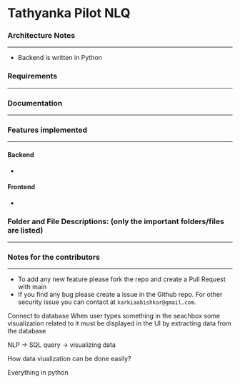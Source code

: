 # Tathyanka Pilot NLQ


### Architecture Notes
------------------
* Backend is written in Python

### Requirements
--------------------------


### Documentation
--------------------------


### Features implemented
--------------------------
#### Backend

* 

#### Frontend

* 

### Folder and File Descriptions: (only the important folders/files are listed)
--------------------------
    
### Notes for the contributors
------------------------------
* To add any new feature please fork the repo and create a Pull Request with main
* If you find any bug please create a issue in the Github repo. For other security issue you can contact at `karkiaabishkar@gmail.com`.




Connect to database
When user types something in the seachbox some visualization related to it must be displayed in the UI by extracting data from the database

NLP -> SQL query -> visualizing data

How data viualization can be done easily?

Everything in python

